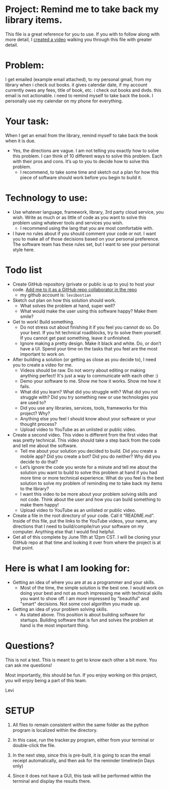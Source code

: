 # Project: Remind me to take back my library items. 

This file is a great reference for you to use. If you with to follow along with more detail, I [created a video](https://youtu.be/fpDR7yalB2c) walking you through this file with greater detail. 

# Problem: 
I get emailed (example email attached), to my personal gmail, from my library when i check out books. it gives calendar date, if my account currently owes any fees, title of book, etc. i check out books and dvds. this email is not actionable. i need to remind myself to take back the book. I personally use my calendar on my phone for everything. 

# Your task: 
When I get an email from the library, remind myself to take back the book when it is due. 
* Yes, the directions are vague. I am not telling you exactly how to solve this problem. I can think of 10 different ways to solve this problem. Each with their pros and cons. It’s up to you to decide how to solve this problem.
  * I recommend, to take some time and sketch out a plan for how this piece of software should work before you begin to build it. 

# Technology to use: 
* Use whatever language, framework, library, 3rd party cloud service, you wish. Write as much or as little of code as you want to solve this problem using whatever tools and services you wish. 
  * I recommend using the lang that you are most comfortable with. 
* I have no rules about if you should comment your code or not. I want you to make all of those decisions based on your personal preference. The software team has these rules set, but I want to see your personal style here. 

# Todo list

* Create GitHub repository (private or public is up to you) to host your code. [Add me to it as a GitHub repo collaborator in the repo](https://help.github.com/en/articles/inviting-collaborators-to-a-personal-repository)
  * my github account is: `levibostian`
* Sketch out plan on how this solution should work. 
  * What solves the problem at hand, super well? 
  * What would make the user using this software happy? Make them smile? 
* Get to work! Build something. 
  * Do not stress out about finishing it if you feel you cannot do so. Do your best. If you hit technical roadblocks, try to solve them yourself. If you cannot get past something, leave it unfinished. 
  * Ignore making a pretty design. Make it black and white. Do, or don’t have a UI. Spend your time on the tasks that you feel are the most important to work on. 
* After building a solution (or getting as close as you decide to), I need you to create a video for me. 
  * Videos should be raw. Do not worry about editing or making anything perfect! It's just a way to communicate with each other :)
  * Demo your software to me. Show me how it works. Show me how it fails. 
  * What did you learn? What did you struggle with? What did you not struggle with? Did you try something new or use technologies you are used to? 
  * Did you use any libraries, services, tools, frameworks for this project? Why? 
  * Anything else you feel I should know about your software or your thought process? 
  * Upload video to YouTube as an unlisted or public video. 
* Create a second video. This video is different from the first video that was pretty technical. This video should take a step back from the code and tell me about the software. 
  * Tell me about your solution you decided to build. Did you create a mobile app? Did you create a bot? Did you do neither? Why did you decide to do that? 
  * Let’s ignore the code you wrote for a minute and tell me about the solution you want to build to solve this problem at hand if you had more time or more technical experience. What do you feel is the best solution to solve my problem of reminding me to take back my items to the library? 
  * I want this video to be more about your problem solving skills and not code. Think about the user and how you can build something to make them happy!
  * Upload video to YouTube as an unlisted or public video. 
* Create a file in the root directory of your code. Call it “README.md”. Inside of this file, put the links to the YouTube videos, your name, any directions that I need to build/compile/run your software on my computer. Anything else that I would find helpful. 
* Get all of this complete by June 11th at 12pm CST. I will be cloning your GitHub repo at that time and looking it over from where the project is at that point. 

# Here is what I am looking for: 
* Getting an idea of where you are at as a programmer and your skills. 
  * Most of the time, the simple solution is the best one. I would work on doing your best and not as much impressing me with technical skills you want to show off. I am more impressed by "beautiful" and "smart" decisions. Not some cool algorithm you made up. 
* Getting an idea of your problem solving skills. 
  * As stated above. This position is about building software for startups. Building software that is fun and solves the problem at hand is the most important thing. 

# Questions?

This is not a test. This is meant to get to know each other a bit more. You can ask me questions! 

Most importantly, this should be fun. If you enjoy working on this project, you will enjoy being a part of this team. 

Levi

# SETUP

1. All files to remain consistent within the same folder as the python program is localized within the directory.

2. In this case, run the tracker.py program, either from your terminal or double-click the file.

3. In the next step, since this is pre-built, it is going to scan the email receipt automatically, and then ask for the reminder timeline(in Days only)

4. Since it does not have a GUI, this task will be performed within the terminal and display the results there.